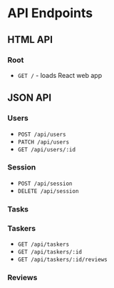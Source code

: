 # API Endpoints

## HTML API

### Root

- `GET /` - loads React web app

## JSON API

### Users

- `POST /api/users`
- `PATCH /api/users`
- `GET /api/users/:id`

### Session

- `POST /api/session`
- `DELETE /api/session`

### Tasks


### Taskers
- `GET /api/taskers`
- `GET /api/taskers/:id`
- `GET /api/taskers/:id/reviews`

### Reviews
